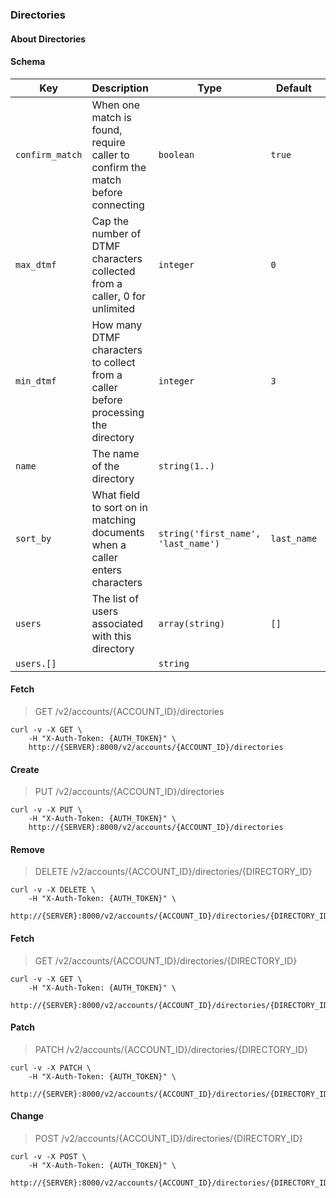 ### Directories

#### About Directories

#### Schema

Key | Description | Type | Default | Required
--- | ----------- | ---- | ------- | --------
`confirm_match` | When one match is found, require caller to confirm the match before connecting | `boolean` | `true` | `false`
`max_dtmf` | Cap the number of DTMF characters collected from a caller, 0 for unlimited | `integer` | `0` | `false`
`min_dtmf` | How many DTMF characters to collect from a caller before processing the directory | `integer` | `3` | `false`
`name` | The name of the directory | `string(1..)` |   | `true`
`sort_by` | What field to sort on in matching documents when a caller enters characters | `string('first_name', 'last_name')` | `last_name` | `false`
`users` | The list of users associated with this directory | `array(string)` | `[]` | `false`
`users.[]` |   | `string` |   | `false`


#### Fetch

> GET /v2/accounts/{ACCOUNT_ID}/directories

```curl
curl -v -X GET \
    -H "X-Auth-Token: {AUTH_TOKEN}" \
    http://{SERVER}:8000/v2/accounts/{ACCOUNT_ID}/directories
```

#### Create

> PUT /v2/accounts/{ACCOUNT_ID}/directories

```curl
curl -v -X PUT \
    -H "X-Auth-Token: {AUTH_TOKEN}" \
    http://{SERVER}:8000/v2/accounts/{ACCOUNT_ID}/directories
```

#### Remove

> DELETE /v2/accounts/{ACCOUNT_ID}/directories/{DIRECTORY_ID}

```curl
curl -v -X DELETE \
    -H "X-Auth-Token: {AUTH_TOKEN}" \
    http://{SERVER}:8000/v2/accounts/{ACCOUNT_ID}/directories/{DIRECTORY_ID}
```

#### Fetch

> GET /v2/accounts/{ACCOUNT_ID}/directories/{DIRECTORY_ID}

```curl
curl -v -X GET \
    -H "X-Auth-Token: {AUTH_TOKEN}" \
    http://{SERVER}:8000/v2/accounts/{ACCOUNT_ID}/directories/{DIRECTORY_ID}
```

#### Patch

> PATCH /v2/accounts/{ACCOUNT_ID}/directories/{DIRECTORY_ID}

```curl
curl -v -X PATCH \
    -H "X-Auth-Token: {AUTH_TOKEN}" \
    http://{SERVER}:8000/v2/accounts/{ACCOUNT_ID}/directories/{DIRECTORY_ID}
```

#### Change

> POST /v2/accounts/{ACCOUNT_ID}/directories/{DIRECTORY_ID}

```curl
curl -v -X POST \
    -H "X-Auth-Token: {AUTH_TOKEN}" \
    http://{SERVER}:8000/v2/accounts/{ACCOUNT_ID}/directories/{DIRECTORY_ID}
```

